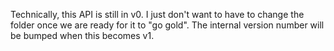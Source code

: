 Technically, this API is still in v0. I just don't want to have to change the folder once we are ready for it to "go gold". The internal version number will be bumped when this becomes v1.
